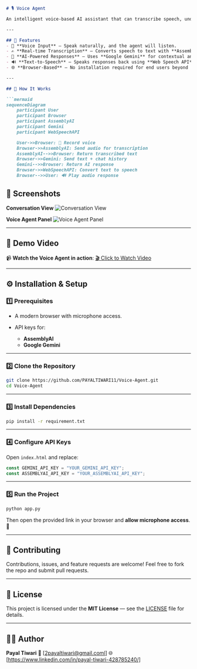

````markdown
# 🎙️ Voice Agent

An intelligent voice-based AI assistant that can transcribe speech, understand context, and respond back with synthesized voice — powered by **AssemblyAI**, **Google Gemini**, and **Web Speech API**.

---

## 🚀 Features
- 🎤 **Voice Input** — Speak naturally, and the agent will listen.
- ✍️ **Real-time Transcription** — Converts speech to text with **AssemblyAI**.
- 🤖 **AI-Powered Responses** — Uses **Google Gemini** for contextual and intelligent answers.
- 🔊 **Text-to-Speech** — Speaks responses back using **Web Speech API**.
- 🌐 **Browser-Based** — No installation required for end users beyond a modern browser.

---

## 🧠 How It Works

```mermaid
sequenceDiagram
    participant User
    participant Browser
    participant AssemblyAI
    participant Gemini
    participant WebSpeechAPI

    User->>Browser: 🎤 Record voice
    Browser->>AssemblyAI: Send audio for transcription
    AssemblyAI-->>Browser: Return transcribed text
    Browser->>Gemini: Send text + chat history
    Gemini-->>Browser: Return AI response
    Browser->>WebSpeechAPI: Convert text to speech
    Browser-->>User: 🔊 Play audio response
````



## 📸 Screenshots

**Conversation View**
![Conversation View](./screenshots/conversation_view.png)

**Voice Agent Panel**
![Voice Agent Panel](./screenshots/voice_agent_panel.png)

---

## 🎥 Demo Video

📹 **Watch the Voice Agent in action**:
[🎬 Click to Watch Video](YOUR_VIDEO_LINK)

---

## ⚙️ Installation & Setup

### 1️⃣ Prerequisites

* A modern browser with microphone access.
* API keys for:

  * **AssemblyAI**
  * **Google Gemini**

---

### 2️⃣ Clone the Repository

```bash
git clone https://github.com/PAYALTIWARI11/Voice-Agent.git
cd Voice-Agent
```

---

### 3️⃣ Install Dependencies

```bash
pip install -r requirement.txt
```

---

### 4️⃣ Configure API Keys

Open `index.html` and replace:

```javascript
const GEMINI_API_KEY = "YOUR_GEMINI_API_KEY";
const ASSEMBLYAI_API_KEY = "YOUR_ASSEMBLYAI_API_KEY";
```

---

### 5️⃣ Run the Project

```bash
python app.py
```

Then open the provided link in your browser and **allow microphone access**. 🎤

---

## 🤝 Contributing

Contributions, issues, and feature requests are welcome!
Feel free to fork the repo and submit pull requests.

---

## 📜 License

This project is licensed under the **MIT License** — see the [LICENSE](LICENSE) file for details.

---

## 👩‍💻 Author

**Payal Tiwari**
📧 \[2payaltiwari@gmail.coml]
🌐 \[https://www.linkedin.com/in/payal-tiwari-428785240/]

```



